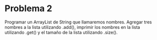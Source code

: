 # Problema 2
Programar un ArrayList de String que llamaremos nombres. Agregar tres nombres a la lista utilizando .add(), imprimir 
los nombres en la lista utilizando .get() y el tamaño de la lista utilizando .size().